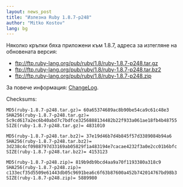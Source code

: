 ```yaml
---
layout: news_post
title: "Излезна Ruby 1.8.7-p248"
author: "Mitko Kostov"
lang: bg
---
```


Няколко кръпки бяха приложени към 1.8.7, адреса за изтегляне на
обновената версия:

* ftp://ftp.ruby-lang.org/pub/ruby/1.8/ruby-1.8.7-p248.tar.gz
* ftp://ftp.ruby-lang.org/pub/ruby/1.8/ruby-1.8.7-p248.tar.bz2
* ftp://ftp.ruby-lang.org/pub/ruby/1.8/ruby-1.8.7-p248.zip

За повече информация: [ChangeLog][1].

Checksums:

    MD5(ruby-1.8.7-p248.tar.gz)= 60a65374689ac8b90be54ca9c61c48e3
    SHA256(ruby-1.8.7-p248.tar.gz)= 5c9cd617a2ec6b40abd7c7bdfce3256888134482b22f933a061ae18fb4b48755
    SIZE(ruby-1.8.7-p248.tar.gz)= 4831010
    
    MD5(ruby-1.8.7-p248.tar.bz2)= 37e19d46b7d4b845f57d3389084b94a6
    SHA256(ruby-1.8.7-p248.tar.bz2)= 3d238c4cf0988797d33169ab05829f1a483194e7cacae4232f3a0e2cc01b6bfc
    SIZE(ruby-1.8.7-p248.tar.bz2)= 4153123
    
    MD5(ruby-1.8.7-p248.zip)= 819b9db9bcd4aa9a70f1193380a318c9
    SHA256(ruby-1.8.7-p248.zip)= c133ecf35d5509e61443db05c9691bea6c6f63b87600a452b742014767bd98b3
    SIZE(ruby-1.8.7-p248.zip)= 5889980



[1]: http://svn.ruby-lang.org/cgi-bin/viewvc.cgi/tags/v1_8_7_248/ChangeLog 
